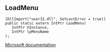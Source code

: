 ## LoadMenu

```
[DllImport("user32.dll", SetLastError = true)]
public static extern IntPtr LoadMenu(
   IntPtr hInstance,
   IntPtr lpMenuName
);
```

[Microsoft documentation](https://docs.microsoft.com/en-us/windows/win32/api/winuser/nf-winuser-loadmenuw)

